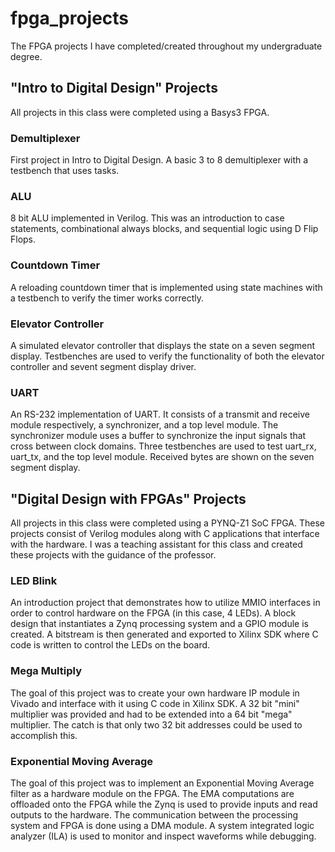# fpga_projects
The FPGA projects I have completed/created throughout my undergraduate degree.

## "Intro to Digital Design" Projects

All projects in this class were completed using a Basys3 FPGA.

### Demultiplexer
First project in Intro to Digital Design. A basic 3 to 8 demultiplexer with a testbench that uses tasks.

### ALU
8 bit ALU implemented in Verilog. This was an introduction to case statements, combinational always blocks, and sequential logic using D Flip Flops.

### Countdown Timer
A reloading countdown timer that is implemented using state machines with a testbench to verify the timer works correctly. 

### Elevator Controller
A simulated elevator controller that displays the state on a seven segment display. Testbenches are used to verify the functionality of both the elevator controller and sevent segment display driver.

### UART
An RS-232 implementation of UART. It consists of a transmit and receive module respectively, a synchronizer, and a top level module. The synchronizer module uses a buffer to synchronize the input signals that cross between clock domains. Three testbenches are used to test uart_rx, uart_tx, and the top level module. Received bytes are shown on the seven segment display.




## "Digital Design with FPGAs" Projects

All projects in this class were completed using a PYNQ-Z1 SoC FPGA. These projects consist of Verilog modules along with C applications that interface with the hardware. I was a teaching assistant for this class and created these projects with the guidance of the professor.

### LED Blink
An introduction project that demonstrates how to utilize MMIO interfaces in order to control hardware on the FPGA (in this case, 4 LEDs). A block design that instantiates a Zynq processing system and a GPIO module is created. A bitstream is then generated and exported to Xilinx SDK where C code is written to control the LEDs on the board.

### Mega Multiply
The goal of this project was to create your own hardware IP module in Vivado and interface with it using C code in Xilinx SDK. A 32 bit "mini" multiplier was provided and had to be extended into a 64 bit "mega" multiplier. The catch is that only two 32 bit addresses could be used to accomplish this.

### Exponential Moving Average
The goal of this project was to implement an Exponential Moving Average filter as a hardware module on the FPGA. The EMA computations are offloaded onto the FPGA while the Zynq is used to provide inputs and read outputs to the hardware. The communication between the processing system and FPGA is done using a DMA module. A system integrated logic analyzer (ILA) is used to monitor and inspect waveforms while debugging.
